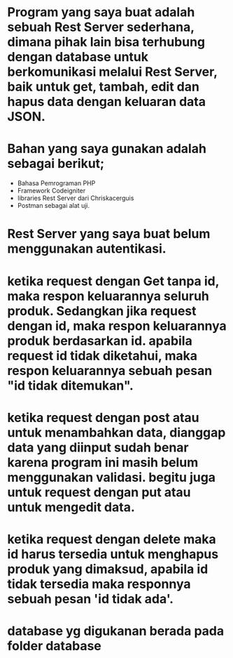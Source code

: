 # Program yang saya buat adalah sebuah Rest Server sederhana, dimana pihak lain bisa terhubung dengan database untuk berkomunikasi melalui Rest Server, baik untuk get, tambah,   edit dan hapus data dengan keluaran data JSON.
# Bahan yang saya gunakan adalah sebagai berikut;
  - Bahasa Pemrograman PHP
  - Framework Codeigniter
  - libraries Rest Server dari Chriskacerguis
  - Postman sebagai alat uji.

# Rest Server yang saya buat belum menggunakan autentikasi.
  
# ketika request dengan Get tanpa id, maka respon keluarannya seluruh produk. Sedangkan jika request dengan id, maka respon keluarannya produk berdasarkan id. apabila request     id tidak diketahui, maka respon keluarannya sebuah pesan "id tidak ditemukan".
# ketika request dengan post atau untuk menambahkan data, dianggap data yang diinput sudah benar karena program ini masih belum menggunakan validasi. begitu juga untuk           request dengan put atau untuk mengedit data.
# ketika request dengan delete maka id harus tersedia untuk menghapus produk yang dimaksud, apabila id tidak tersedia maka responnya sebuah pesan 'id tidak ada'.

# database yg digukanan berada pada folder database
